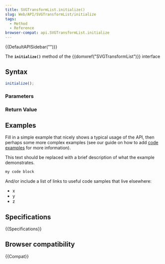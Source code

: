 ```yaml
---
title: SVGTransformList.initialize()
slug: Web/API/SVGTransformList/initialize
tags:
  - Method
  - Reference
browser-compat: api.SVGTransformList.initialize
---
```

{{DefaultAPISidebar("")}}

The **`initialize()`** method of the {{domxref("SVGTransformList")}} interface 

## Syntax

```js
initialize();
```

### Parameters



### Return Value



## Examples

Fill in a simple example that nicely shows a typical usage of the API, then perhaps some more complex examples (see our guide on how to add [code examples](/en-US/docs/MDN/Contribute/Structures/Code_examples) for more information).

This text should be replaced with a brief description of what the example demonstrates.

```js
my code block
```

And/or include a list of links to useful code samples that live elsewhere:

*   x
*   y
*   z

## Specifications

{{Specifications}}

## Browser compatibility

{{Compat}}

